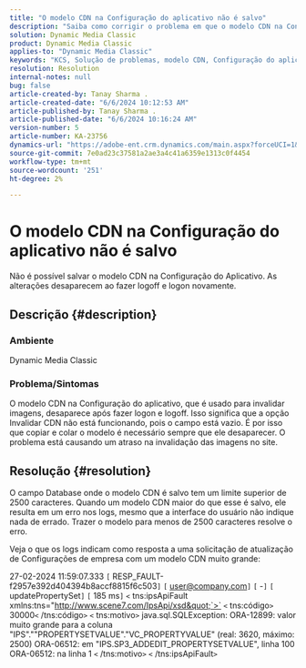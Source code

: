 ```yaml
---
title: "O modelo CDN na Configuração do aplicativo não é salvo"
description: "Saiba como corrigir o problema em que o modelo CDN na Configuração do aplicativo não pode ser salvo."
solution: Dynamic Media Classic
product: Dynamic Media Classic
applies-to: "Dynamic Media Classic"
keywords: "KCS, Solução de problemas, modelo CDN, Configuração do aplicativo, não salva, Adobe Dynamic Media Classic"
resolution: Resolution
internal-notes: null
bug: false
article-created-by: Tanay Sharma .
article-created-date: "6/6/2024 10:12:53 AM"
article-published-by: Tanay Sharma .
article-published-date: "6/6/2024 10:16:24 AM"
version-number: 5
article-number: KA-23756
dynamics-url: "https://adobe-ent.crm.dynamics.com/main.aspx?forceUCI=1&pagetype=entityrecord&etn=knowledgearticle&id=ed662553-ed23-ef11-840b-6045bd0065b6"
source-git-commit: 7e0ad23c37581a2ae3a4c41a6359e1313c0f4454
workflow-type: tm+mt
source-wordcount: '251'
ht-degree: 2%

---
```


# O modelo CDN na Configuração do aplicativo não é salvo


Não é possível salvar o modelo CDN na Configuração do Aplicativo. As alterações desaparecem ao fazer logoff e logon novamente.

## Descrição {#description}


### Ambiente

Dynamic Media Classic

### Problema/Sintomas

O modelo CDN na Configuração do aplicativo, que é usado para invalidar imagens, desaparece após fazer logon e logoff. Isso significa que a opção Invalidar CDN não está funcionando, pois o campo está vazio. É por isso que copiar e colar o modelo é necessário sempre que ele desaparecer. O problema está causando um atraso na invalidação das imagens no site.


## Resolução {#resolution}


O campo Database onde o modelo CDN é salvo tem um limite superior de 2500 caracteres. Quando um modelo CDN maior do que esse é salvo, ele resulta em um erro nos logs, mesmo que a interface do usuário não indique nada de errado. Trazer o modelo para menos de 2500 caracteres resolve o erro.



Veja o que os logs indicam como resposta a uma solicitação de atualização de Configurações de empresa com um modelo CDN muito grande:

27-02-2024 11:59:07.333 `[` RESP_FAULT-f2957e392d404394b8accf8815f6c503`]`
`[` user@company.com`]`  `[` -`]`  `[` updatePropertySet`]`  `[` 185 ms`]`
`<` tns:ipsApiFault xmlns:tns=&quot;http://www.scene7.com/IpsApi/xsd&quot;`>` `<` tns:código`>` 30000`<` /tns:código`>` `<` tns:motivo`>` java.sql.SQLException: ORA-12899: valor muito grande para a coluna &quot;IPS&quot;.&quot;&quot;PROPERTYSETVALUE&quot;.&quot;VC_PROPERTYVALUE&quot; (real: 3620, máximo: 2500) ORA-06512: em &quot;IPS.SP3_ADDEDIT_PROPERTYSETVALUE&quot;, linha 100 ORA-06512: na linha 1
`<` /tns:motivo`>` `<` /tns:ipsApiFault`>`
